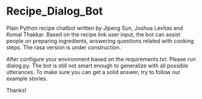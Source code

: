 # Recipe_Dialog_Bot

Plain Python recipe chatbot written by Jipeng Sun, Joshua Levitas and Komal Thakkar. Based on the recipe link user input, the bot can assist people on preparing ingredients, answering questions related with cooking steps. The rasa version is under construction.

After configure your environment based on the requirements.txt. Please run dialog.py. The bot is still not smart enough to generalize with all possible utterances. To make sure you can get a solid answer, try to follow our example stories.

Thanks!
